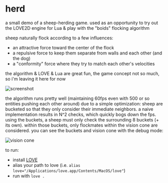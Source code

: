 # herd

a small demo of a sheep-herding game. used as an opportunity to try out the LOVE2D engine for Lua & play with the "boids" flocking algorithm

sheep naturally flock according to a few influences:
- an attractive force toward the center of the flock
- a repulsive force to keep them separate from walls and each other (and the dog)
- a "conformity" force where they try to match each other's velocities

the algorithm & LOVE & Lua are great fun, the game concept not so much, so i'm leaving it here for now

![screenshot](https://github.com/DominicHolmes/herd/assets/12633255/0b664398-c34f-4435-b900-6cfdec81b0a4)

the algorithm runs pretty well (maintaining 60fps even with 500 or so entities pushing each other around) due to a simple optimization: sheep are bucketed so that they only consider their immediate neighbors. a naive implementation results in N^2 checks, which quickly bogs down the fps. using the buckets, a sheep must only check the surrounding 8 buckets (+ its own). within those buckets, only flockmates within the vision cone are considered. you can see the buckets and vision cone with the debug mode:

![vision cone](https://github.com/DominicHolmes/herd/assets/12633255/30878fad-0c18-411f-92fe-dfa42197de05)


to run:
- install [LOVE](https://love2d.org)
- alias your path to love (i.e. `alias love="/Applications/love.app/Contents/MacOS/love"`)
- run with `love .`
